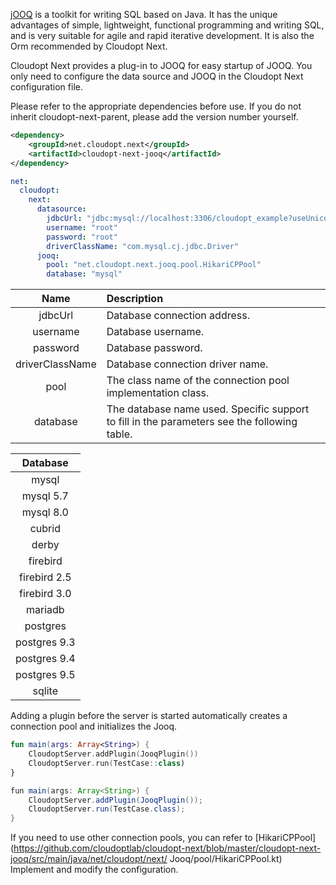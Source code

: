 [jOOQ](http://www.jooq.org/) is a toolkit for writing SQL based on Java. It has the unique advantages of simple, lightweight, functional programming and writing SQL, and is very suitable for agile and rapid iterative development. It is also the Orm recommended by Cloudopt Next.

Cloudopt Next provides a plug-in to JOOQ for easy startup of JOOQ. You only need to configure the data source and JOOQ in the Cloudopt Next configuration file.

Please refer to the appropriate dependencies before use. If you do not inherit cloudopt-next-parent, please add the version number yourself.

````xml
<dependency>
    <groupId>net.cloudopt.next</groupId>
    <artifactId>cloudopt-next-jooq</artifactId>
</dependency>
````

````yaml
net:
  cloudopt:
    next:
      datasource:
        jdbcUrl: "jdbc:mysql://localhost:3306/cloudopt_example?useUnicode=true&characterEncoding=UTF-8&serverTimezone=UTC&useSSL=true"
        username: "root"
        password: "root"
        driverClassName: "com.mysql.cj.jdbc.Driver"
      jooq:
        pool: "net.cloudopt.next.jooq.pool.HikariCPPool"
        database: "mysql"
````

| Name     | Description|
|:--------:|:-------|
| jdbcUrl| Database connection address.      |
| username| Database username.      |
| password| Database password.      |
| driverClassName| Database connection driver name.      |
| pool| The class name of the connection pool implementation class.      |
| database| The database name used. Specific support to fill in the parameters see the following table.    |

| Database     |
|:--------:|
| mysql|
| mysql 5.7|
| mysql 8.0|
| cubrid|
| derby|
| firebird|
| firebird 2.5|
| firebird 3.0|
| mariadb|
| postgres|
| postgres 9.3|
| postgres 9.4|
| postgres 9.5|
| sqlite|

Adding a plugin before the server is started automatically creates a connection pool and initializes the Jooq.

````kotlin
fun main(args: Array<String>) {
    CloudoptServer.addPlugin(JooqPlugin())
    CloudoptServer.run(TestCase::class)
}
````

````java
fun main(args: Array<String>) {
    CloudoptServer.addPlugin(JooqPlugin());
    CloudoptServer.run(TestCase.class);
}
````

If you need to use other connection pools, you can refer to [HikariCPPool](https://github.com/cloudoptlab/cloudopt-next/blob/master/cloudopt-next-jooq/src/main/java/net/cloudopt/next/ Jooq/pool/HikariCPPool.kt) Implement and modify the configuration.